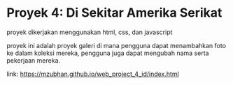 # Proyek 4: Di Sekitar Amerika Serikat

proyek dikerjakan menggunakan html, css, dan javascript

proyek ini adalah proyek galeri di mana pengguna dapat menambahkan foto ke dalam koleksi mereka, pengguna juga dapat mengubah nama serta pekerjaan mereka.

link: https://mzubhan.github.io/web_project_4_id/index.html
